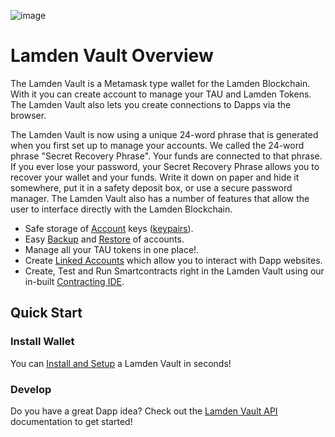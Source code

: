


![image](/img/wallet/lamden_vault_hero.png)

# Lamden Vault Overview

The Lamden Vault is a Metamask type wallet for the Lamden Blockchain.
With it you can create account to manage your TAU and Lamden Tokens.
The Lamden Vault also lets you create connections to Dapps via the browser.

The Lamden Vault is now using a unique 24-word phrase that is generated when you first set up to manage your accounts.
We called the 24-word phrase "Secret Recovery Phrase". Your funds are connected to that phrase. If you ever lose your password, your Secret Recovery Phrase allows you to recover your wallet and your funds. Write it down on paper and hide it somewhere, put it in a safety deposit box, or use a secure password manager.
The Lamden Vault also has a number of features that allow the user to interface directly with the Lamden Blockchain.


 - Safe storage of <u>[Account](/docs/wallet/accounts_overview)</u> keys (<u>[keypairs](/docs/wallet/accounts_linked_overview)</u>).
 - Easy <u>[Backup](/docs/wallet/backup_overview)</u> and <u>[Restore](/docs/wallet/restore_keystore)</u> of accounts.
 - Manage all your TAU tokens in one place!.
 - Create <u>[Linked Accounts](/docs/wallet/accounts_linked_overview)</u> which allow you to interact with Dapp websites.
 - Create, Test and Run Smartcontracts right in the Lamden Vault using our in-built <u>[Contracting IDE](/docs/wallet/ide_overview)</u>.
 
## Quick Start

### Install Wallet
You can <u>[Install and Setup](/docs/wallet/first_vault_install)</u> a Lamden Vault in seconds!

### Develop
Do you have a great Dapp idea?  Check out the <u>[Lamden Vault API](/docs/develop/wallet_api/overview)</u> documentation to get started!
